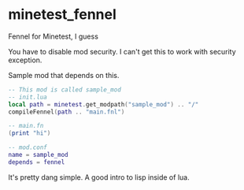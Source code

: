 # minetest_fennel
 Fennel for Minetest, I guess

You have to disable mod security. I can't get this to work with security exception.

Sample mod that depends on this.

```lua
-- This mod is called sample_mod
-- init.lua
local path = minetest.get_modpath("sample_mod") .. "/"
compileFennel(path .. "main.fnl")

-- main.fn
(print "hi")

-- mod.conf
name = sample_mod
depends = fennel
```

It's pretty dang simple. A good intro to lisp inside of lua.